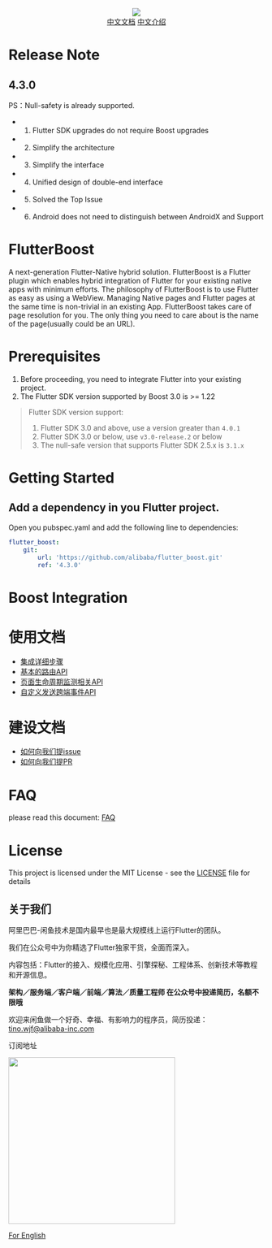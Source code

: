 <p align="center">
  <img src="flutter_boost.png">
   <b></b><br>
  <a href="README_CN.md">中文文档</a>
  <a href="https://zhuanlan.zhihu.com/p/362662962">中文介绍</a>
</p>

# Release Note
## 4.3.0

PS：Null-safety is already supported.

- 1. Flutter SDK upgrades do not require Boost upgrades
- 2. Simplify the architecture
- 3. Simplify the interface
- 4. Unified design of double-end interface
- 5. Solved the Top Issue
- 6. Android does not need to distinguish between AndroidX and Support
# FlutterBoost
A next-generation Flutter-Native hybrid solution. FlutterBoost is a Flutter plugin which enables hybrid integration of Flutter for your existing native apps with minimum efforts. The philosophy of FlutterBoost is to use Flutter as easy as using a WebView. Managing Native pages and Flutter pages at the same time is non-trivial in an existing App. FlutterBoost takes care of page resolution for you. The only thing you need to care about is the name of the page(usually could be an URL). 
<a name="bf647454"></a>

# Prerequisites

1. Before proceeding, you need to integrate Flutter into your existing project.
2. The Flutter SDK version supported by Boost 3.0 is >= 1.22

> Flutter SDK version support:
>1. Flutter SDK 3.0 and above, use a version greater than `4.0.1`
>2. Flutter SDK 3.0 or below, use `v3.0-release.2` or below
>3. The null-safe version that supports Flutter SDK 2.5.x is `3.1.x`

# Getting Started


## Add a dependency in you Flutter project.

Open you pubspec.yaml and add the following line to dependencies:

``` yaml
flutter_boost:
    git:
        url: 'https://github.com/alibaba/flutter_boost.git'
        ref: '4.3.0'
```



# Boost  Integration


# 使用文档

- [集成详细步骤](https://github.com/alibaba/flutter_boost/blob/master/docs/install.md)
- [基本的路由API](https://github.com/alibaba/flutter_boost/blob/master/docs/routeAPI.md)
- [页面生命周期监测相关API](https://github.com/alibaba/flutter_boost/blob/master/docs/lifecycle.md)
- [自定义发送跨端事件API](https://github.com/alibaba/flutter_boost/blob/master/docs/event.md)

# 建设文档
- [如何向我们提issue](https://github.com/alibaba/flutter_boost/blob/master/docs/issue.md)
- [如何向我们提PR](https://github.com/alibaba/flutter_boost/blob/master/docs/pr.md)


# FAQ
please read this document:
<a href="Frequently Asked Question.md">FAQ</a>


# License
This project is licensed under the MIT License - see the [LICENSE](LICENSE) file for details


## 关于我们

阿里巴巴-闲鱼技术是国内最早也是最大规模线上运行Flutter的团队。

我们在公众号中为你精选了Flutter独家干货，全面而深入。

内容包括：Flutter的接入、规模化应用、引擎探秘、工程体系、创新技术等教程和开源信息。

**架构／服务端／客户端／前端／算法／质量工程师 在公众号中投递简历，名额不限哦**

欢迎来闲鱼做一个好奇、幸福、有影响力的程序员，简历投递：tino.wjf@alibaba-inc.com

订阅地址

<img src="https://img.alicdn.com/tfs/TB17Ki5XubviK0jSZFNXXaApXXa-656-656.png" width="328px" height="328px">

[For English](https://twitter.com/xianyutech "For English")
